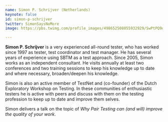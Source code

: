```yaml
---
name: Simon P. Schrijver (Netherlands)
keynote: false
id: simon-p-schrijver
twitter: SimonSaysNoMore
image: https://pbs.twimg.com/profile_images/498652508055932929/SwPtPQ9o_400x400.jpeg

---
```

**Simon P. Schrijver** is a very experienced all-round tester, who has worked since 1997 as tester, test coordinator and test manager. He has several years of experience using SBTM as a test approach. Since 2005, Simon works as an independent consultant. He visits annually at least two conferences and two training sessions to keep his knowledge up to date and where necessary, broaden/deepen his knowledge.

Simon is also an active member of TestNet and (co-founder) of the Dutch Exploratory Workshop on Testing. In these communities of enthusiastic testers he is active with peers and discuss with them on the testing profession to keep up to date and improve them selves.

Simon delivers a talk on the topic of *Why Pair Testing can (and will) improve the quality of your work*.

